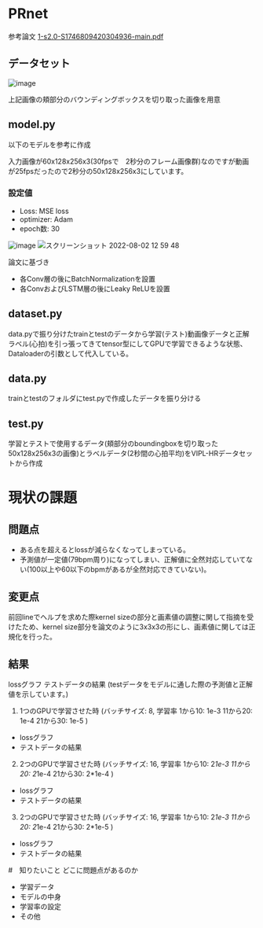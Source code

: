 # PRnet

参考論文
[1-s2.0-S1746809420304936-main.pdf](https://github.com/kaishu16/PRnet/files/9241286/1-s2.0-S1746809420304936-main.pdf)

## データセット

![image](https://user-images.githubusercontent.com/43696731/182383553-5fed908e-c282-428a-a411-bd2ce46b183d.png)

上記画像の頬部分のバウンディングボックスを切り取った画像を用意


## model.py
以下のモデルを参考に作成

入力画像が60x128x256x3(30fpsで　2秒分のフレーム画像群)なのですが動画が25fpsだったので2秒分の50x128x256x3にしています。

### 設定値
- Loss: MSE loss
- optimizer: Adam
- epoch数: 30

![image](https://user-images.githubusercontent.com/43696731/182303896-ec3b10b1-ccda-45c4-aabb-1f00ada5b777.png)
![スクリーンショット 2022-08-02 12 59 48](https://user-images.githubusercontent.com/43696731/182303792-550c965f-dd13-4d82-bd42-7423778b156c.png)

論文に基づき
- 各Conv層の後にBatchNormalizationを設置
- 各ConvおよびLSTM層の後にLeaky ReLUを設置


## dataset.py
data.pyで振り分けたtrainとtestのデータから学習(テスト)動画像データと正解ラベル(心拍)を引っ張ってきてtensor型にしてGPUで学習できるような状態、Dataloaderの引数として代入している。

## data.py
trainとtestのフォルダにtest.pyで作成したデータを振り分ける

## test.py
学習とテストで使用するデータ(頬部分のboundingboxを切り取った50x128x256x3の画像)とラベルデータ(2秒間の心拍平均)をVIPL-HRデータセットから作成


# 現状の課題

## 問題点
- ある点を超えるとlossが減らなくなってしまっている。
- 予測値が一定値(79bpm周り)になってしまい、正解値に全然対応していてない(100以上や60以下のbpmがあるが全然対応できていない)。

## 変更点
前回lineでヘルプを求めた際kernel sizeの部分と画素値の調整に関して指摘を受けたため、kernel size部分を論文のように3x3x3の形にし、画素値に関しては正規化を行った。

## 結果　
lossグラフ
テストデータの結果 (testデータをモデルに通した際の予測値と正解値を示しています。)

1. 1つのGPUで学習させた時 (バッチサイズ: 8, 学習率 1から10: 1e-3 11から20: 1e-4 21から30: 1e-5 )

- lossグラフ
- テストデータの結果

2. 2つのGPUで学習させた時 (バッチサイズ: 16, 学習率 1から10: 2*1e-3 11から20: 2*1e-4 21から30: 2*1e-4 )

- lossグラフ
- テストデータの結果

3. 2つのGPUで学習させた時 (バッチサイズ: 16, 学習率 1から10: 2*1e-3 11から20: 2*1e-4 21から30: 2*1e-5 )

- lossグラフ
- テストデータの結果



#　知りたいこと
どこに問題点があるのか
- 学習データ
- モデルの中身
- 学習率の設定
- その他






